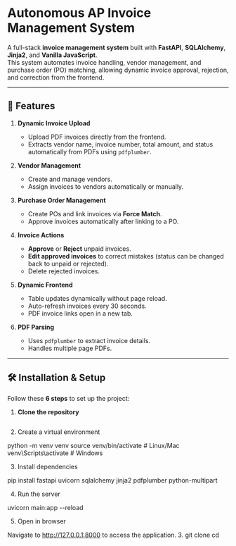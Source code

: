 # Autonomous AP Invoice Management System

A full-stack **invoice management system** built with **FastAPI**, **SQLAlchemy**, **Jinja2**, and **Vanilla JavaScript**.  
This system automates invoice handling, vendor management, and purchase order (PO) matching, allowing dynamic invoice approval, rejection, and correction from the frontend.

---

## 🚀 Features

1. **Dynamic Invoice Upload**
   - Upload PDF invoices directly from the frontend.
   - Extracts vendor name, invoice number, total amount, and status automatically from PDFs using `pdfplumber`.

2. **Vendor Management**
   - Create and manage vendors.
   - Assign invoices to vendors automatically or manually.

3. **Purchase Order Management**
   - Create POs and link invoices via **Force Match**.
   - Approve invoices automatically after linking to a PO.

4. **Invoice Actions**
   - **Approve** or **Reject** unpaid invoices.
   - **Edit approved invoices** to correct mistakes (status can be changed back to unpaid or rejected).
   - Delete rejected invoices.

5. **Dynamic Frontend**
   - Table updates dynamically without page reload.
   - Auto-refresh invoices every 30 seconds.
   - PDF invoice links open in a new tab.

6. **PDF Parsing**
   - Uses `pdfplumber` to extract invoice details.
   - Handles multiple page PDFs.

---

## 🛠 Installation & Setup

Follow these **6 steps** to set up the project:

1. **Clone the repository**
   ```bash

   
2. Create a virtual environment

python -m venv venv
source venv/bin/activate  # Linux/Mac
venv\Scripts\activate     # Windows

3.  Install dependencies

pip install fastapi uvicorn sqlalchemy jinja2 pdfplumber python-multipart

4.   Run the server

uvicorn main:app --reload

5.  Open in browser

Navigate to http://127.0.0.1:8000
 to access the application.
3.    git clone <your-repo-url>
   cd <repo-folder>
